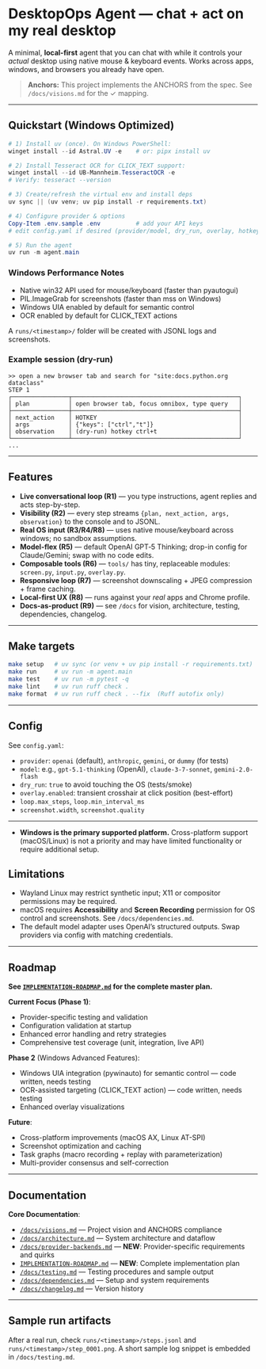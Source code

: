 # DesktopOps Agent — chat + act on my real desktop

A minimal, **local-first** agent that you can chat with while it controls your *actual* desktop using native mouse & keyboard events. Works across apps, windows, and browsers you already have open.

> **Anchors:** This project implements the ANCHORS from the spec. See `/docs/visions.md` for the ✓ mapping.

---

## Quickstart (Windows Optimized)

```powershell
# 1) Install uv (once). On Windows PowerShell:
winget install --id Astral.UV -e    # or: pipx install uv

# 2) Install Tesseract OCR for CLICK_TEXT support:
winget install --id UB-Mannheim.TesseractOCR -e
# Verify: tesseract --version

# 3) Create/refresh the virtual env and install deps
uv sync || (uv venv; uv pip install -r requirements.txt)

# 4) Configure provider & options
Copy-Item .env.sample .env          # add your API keys
# edit config.yaml if desired (provider/model, dry_run, overlay, hotkeys)

# 5) Run the agent
uv run -m agent.main
```

### Windows Performance Notes
- Native win32 API used for mouse/keyboard (faster than pyautogui)
- PIL.ImageGrab for screenshots (faster than mss on Windows)
- Windows UIA enabled by default for semantic control
- OCR enabled by default for CLICK_TEXT actions

A `runs/<timestamp>/` folder will be created with JSONL logs and screenshots.

### Example session (dry-run)

```
>> open a new browser tab and search for "site:docs.python.org dataclass"
STEP 1
┌────────────────┬───────────────────────────────────────────────┐
│ plan           │ open browser tab, focus omnibox, type query   │
├────────────────┼───────────────────────────────────────────────┤
│ next_action    │ HOTKEY                                        │
│ args           │ {"keys": ["ctrl","t"]}                        │
│ observation    │ (dry-run) hotkey ctrl+t                       │
└────────────────┴───────────────────────────────────────────────┘
...
```

---

## Features
- **Live conversational loop (R1)** — you type instructions, agent replies and acts step-by-step.
- **Visibility (R2)** — every step streams `{plan, next_action, args, observation}` to the console and to JSONL.
- **Real OS input (R3/R4/R8)** — uses native mouse/keyboard across windows; no sandbox assumptions.
- **Model-flex (R5)** — default OpenAI GPT‑5 Thinking; drop-in config for Claude/Gemini; swap with no code edits.
- **Composable tools (R6)** — `tools/` has tiny, replaceable modules: `screen.py`, `input.py`, `overlay.py`.
- **Responsive loop (R7)** — screenshot downscaling + JPEG compression + frame caching.
- **Local-first UX (R8)** — runs against your *real* apps and Chrome profile.
- **Docs-as-product (R9)** — see `/docs` for vision, architecture, testing, dependencies, changelog.

---

## Make targets

```bash
make setup   # uv sync (or venv + uv pip install -r requirements.txt)
make run     # uv run -m agent.main
make test    # uv run -m pytest -q
make lint    # uv run ruff check .
make format  # uv run ruff check . --fix  (Ruff autofix only)
```

---

## Config

See `config.yaml`:
- `provider`: `openai` (default), `anthropic`, `gemini`, or `dummy` (for tests)
- `model`: e.g., `gpt-5.1-thinking` (OpenAI), `claude-3-7-sonnet`, `gemini-2.0-flash`
- `dry_run`: `true` to avoid touching the OS (tests/smoke)
- `overlay.enabled`: transient crosshair at click position (best-effort)
- `loop.max_steps`, `loop.min_interval_ms`
- `screenshot.width`, `screenshot.quality`

---

- **Windows is the primary supported platform.** Cross-platform support (macOS/Linux) is not a priority and may have limited functionality or require additional setup.
## Limitations
- Wayland Linux may restrict synthetic input; X11 or compositor permissions may be required.
- macOS requires **Accessibility** and **Screen Recording** permission for OS control and screenshots. See `/docs/dependencies.md`.
- The default model adapter uses OpenAI’s structured outputs. Swap providers via config with matching credentials.

---

## Roadmap

**See [`IMPLEMENTATION-ROADMAP.md`](./IMPLEMENTATION-ROADMAP.md) for the complete master plan.**

**Current Focus (Phase 1)**:
- Provider-specific testing and validation
- Configuration validation at startup
- Enhanced error handling and retry strategies
- Comprehensive test coverage (unit, integration, live API)

**Phase 2** (Windows Advanced Features):
- Windows UIA integration (pywinauto) for semantic control — code written, needs testing
- OCR-assisted targeting (CLICK_TEXT action) — code written, needs testing
- Enhanced overlay visualizations

**Future**:
- Cross-platform improvements (macOS AX, Linux AT-SPI)
- Screenshot optimization and caching
- Task graphs (macro recording + replay with parameterization)
- Multi-provider consensus and self-correction

---

## Documentation

**Core Documentation**:
- [`/docs/visions.md`](./docs/visions.md) — Project vision and ANCHORS compliance
- [`/docs/architecture.md`](./docs/architecture.md) — System architecture and dataflow
- [`/docs/provider-backends.md`](./docs/provider-backends.md) — **NEW**: Provider-specific requirements and quirks
- [`IMPLEMENTATION-ROADMAP.md`](./IMPLEMENTATION-ROADMAP.md) — **NEW**: Complete implementation plan
- [`/docs/testing.md`](./docs/testing.md) — Testing procedures and sample output
- [`/docs/dependencies.md`](./docs/dependencies.md) — Setup and system requirements
- [`/docs/changelog.md`](./docs/changelog.md) — Version history

---

## Sample run artifacts
After a real run, check `runs/<timestamp>/steps.jsonl` and `runs/<timestamp>/step_0001.png`. A short sample log snippet is embedded in `/docs/testing.md`.
